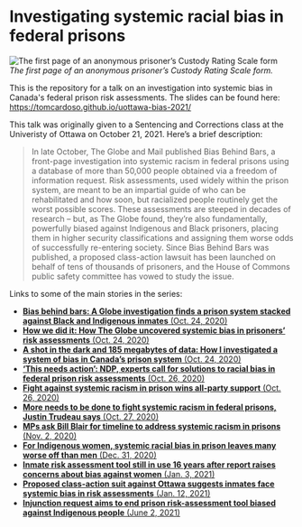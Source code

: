 # Investigating systemic racial bias in federal prisons

![The first page of an anonymous prisoner’s Custody Rating Scale form](https://assets.documentcloud.org/documents/7274424/pages/CRS-assessment-form-p1-large.gif)
_The first page of an anonymous prisoner’s Custody Rating Scale form._

This is the repository for a talk on an investigation into systemic bias in Canada's federal prison risk assessments. The slides can be found here: https://tomcardoso.github.io/uottawa-bias-2021/

This talk was originally given to a Sentencing and Corrections class at the Univeristy of Ottawa on October 21, 2021. Here’s a brief description:

> In late October, The Globe and Mail published Bias Behind Bars, a front-page investigation into systemic racism in federal prisons using a database of more than 50,000 people obtained via a freedom of information request. Risk assessments, used widely within the prison system, are meant to be an impartial guide of who can be rehabilitated and how soon, but racialized people routinely get the worst possible scores. These assessments are steeped in decades of research – but, as The Globe found, they’re also fundamentally, powerfully biased against Indigenous and Black prisoners, placing them in higher security classifications and assigning them worse odds of successfully re-entering society. Since Bias Behind Bars was published, a proposed class-action lawsuit has been launched on behalf of tens of thousands of prisoners, and the House of Commons public safety committee has vowed to study the issue.

Links to some of the main stories in the series:

- [**Bias behind bars: A Globe investigation finds a prison system stacked against Black and Indigenous inmates** (Oct. 24, 2020)](https://www.theglobeandmail.com/canada/article-investigation-racial-bias-in-canadian-prison-risk-assessments/)
- [**How we did it: How The Globe uncovered systemic bias in prisoners’ risk assessments** (Oct. 24, 2020)](https://www.theglobeandmail.com/canada/article-investigation-racial-bias-in-canadian-prisons-methodology/)
- [**A shot in the dark and 185 megabytes of data: How I investigated a system of bias in Canada’s prison system** (Oct. 24, 2020)](https://www.theglobeandmail.com/canada/article-risk-backstory/)
- [**‘This needs action’: NDP, experts call for solutions to racial bias in federal prison risk assessments** (Oct. 26, 2020)](https://www.theglobeandmail.com/canada/article-this-needs-action-ndp-experts-call-for-solutions-to-racial-bias-in/)
- [**Fight against systemic racism in prison wins all-party support** (Oct. 26, 2020)](https://www.theglobeandmail.com/canada/article-committee-mps-support-push-to-study-systemic-prison-racism/)
- [**More needs to be done to fight systemic racism in federal prisons, Justin Trudeau says** (Oct. 27, 2020)](https://www.theglobeandmail.com/canada/article-more-needs-to-be-done-to-fight-systemic-racism-in-federal-prisons/)
- [**MPs ask Bill Blair for timeline to address systemic racism in prisons** (Nov. 2, 2020)](https://www.theglobeandmail.com/canada/article-mps-ask-bill-blair-for-timeline-to-address-systemic-racism/)
- [**For Indigenous women, systemic racial bias in prison leaves many worse off than men** (Dec. 31, 2020)](https://www.theglobeandmail.com/canada/article-for-indigenous-women-systemic-racial-bias-in-prison-leaves-many-worse/)
- [**Inmate risk assessment tool still in use 16 years after report raises concerns about bias against women** (Jan. 3, 2021)](https://www.theglobeandmail.com/canada/article-inmate-risk-assessment-tool-still-in-use-16-years-after-report-calls/)
- [**Proposed class-action suit against Ottawa suggests inmates face systemic bias in risk assessments** (Jan. 12, 2021)](https://www.theglobeandmail.com/canada/article-proposed-class-action-suit-against-ottawa-suggests-inmates-face/)
- [**Injunction request aims to end prison risk-assessment tool biased against Indigenous people** (June 2, 2021)](https://www.theglobeandmail.com/canada/article-injunction-request-aims-to-end-prison-risk-assessment-tool-biased/)
